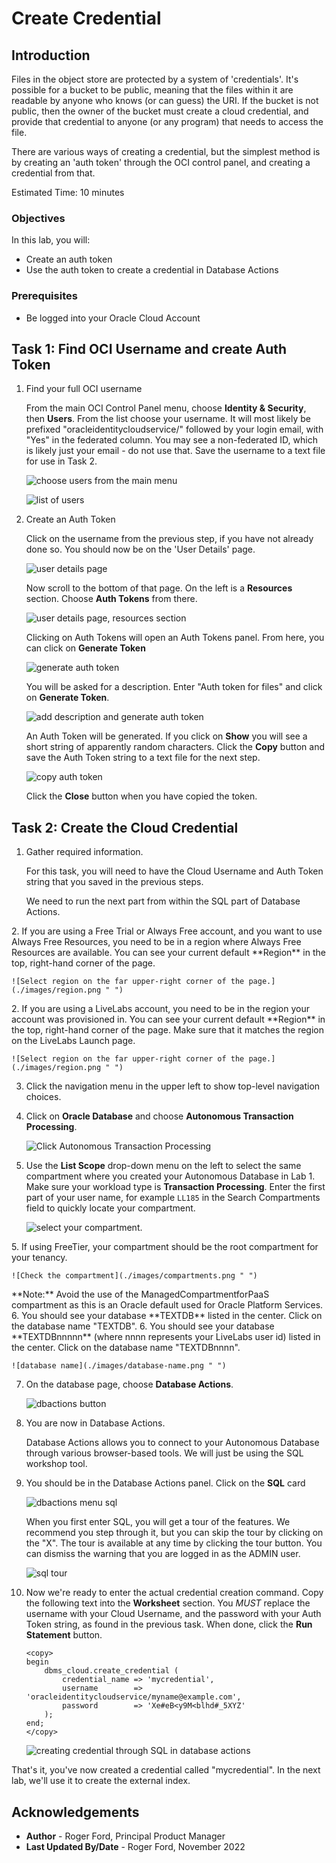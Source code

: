 # Create Credential

## Introduction

Files in the object store are protected by a system of 'credentials'. It's possible for a bucket to be public, meaning that the files within it are readable by anyone who knows (or can guess) the URI. If the bucket is not public, then the owner of the bucket must create a cloud credential, and provide that credential to anyone (or any program) that needs to access the file.

There are various ways of creating a credential, but the simplest method is by creating an 'auth token' through the OCI control panel, and creating a credential from that.

Estimated Time: 10 minutes

### Objectives

In this lab, you will:

* Create an auth token
* Use the auth token to create a credential in Database Actions

### Prerequisites

* Be logged into your Oracle Cloud Account

## Task 1: Find OCI Username and create Auth Token

1. Find your full OCI username
    
    From the main OCI Control Panel menu, choose **Identity &amp; Security**, then **Users**. From the list choose your username. It will most likely be prefixed &quot;oracleidentitycloudservice/&quot; followed by your login email, with &quot;Yes&quot; in the federated column. You may see a non-federated ID, which is likely just your email - do not use that. Save the username to a text file for use in Task 2.

    ![choose users from the main menu](./images/menu-users.png " ")

    ![list of users](./images/user-list.png " ")

2. Create an Auth Token

    Click on the username from the previous step, if you have not already done so. You should now be on the 'User Details' page.

    ![user details page](./images/user-details-1.png " ")  

    Now scroll to the bottom of that page. On the left is a **Resources** section. Choose **Auth Tokens** from there.
    
    ![user details page, resources section](./images/user-details-2.png " ")
      
    Clicking on Auth Tokens will open an Auth Tokens panel. From here, you can click on **Generate Token**

    ![generate auth token](./images/generate-auth-1.png " ")

    You will be asked for a description. Enter "Auth token for files" and click on **Generate Token**.

    ![add description and generate auth token](./images/generate-auth-2.png " ")

    An Auth Token will be generated. If you click on **Show** you will see a short string of apparently random characters. Click the **Copy** button and save the Auth Token string to a text file for the next step.

    ![copy auth token](./images/copy-token.png " ")

    Click the **Close** button when you have copied the token.

## Task 2: Create the Cloud Credential

1. Gather required information.

    For this task, you will need to have the Cloud Username and Auth Token string that you saved in the previous steps.

    We need to run the next part from within the SQL part of Database Actions.

<if type="alwaysfree">
2. If you are using a Free Trial or Always Free account, and you want to use Always Free Resources, you need to be in a region where Always Free Resources are available. You can see your current default **Region** in the top, right-hand corner of the page.

    ![Select region on the far upper-right corner of the page.](./images/region.png " ")

</if>
<if type="livelabs">
2. If you are using a LiveLabs account, you need to be in the region your account was provisioned in. You can see your current default **Region** in the top, right-hand corner of the page. Make sure that it matches the region on the LiveLabs Launch page.

    ![Select region on the far upper-right corner of the page.](./images/region.png " ")

</if>

3. Click the navigation menu in the upper left to show top-level navigation choices.

4. Click on **Oracle Database** and choose **Autonomous Transaction Processing**.

    ![Click Autonomous Transaction Processing](./images/adb-atp.png " ")


5. Use the __List Scope__ drop-down menu on the left to select the same compartment where you created your Autonomous Database in Lab 1. Make sure your workload type is __Transaction Processing__. <if type="livelabs">Enter the first part of your user name, for example `LL185` in the Search Compartments field to quickly locate your compartment.

    ![select your compartment.](./images/livelabs-compartment.png " ")

</if>
<if type="freetier">
5. If using FreeTier, your compartment should be the root compartment for your tenancy.

    ![Check the compartment](./images/compartments.png " ")
</if>

<if type="freetier">
   **Note:** Avoid the use of the ManagedCompartmentforPaaS compartment as this is an Oracle default used for Oracle Platform Services.
</if>

<if type="freetier">
6. You should see your database **TEXTDB** listed in the center. Click on the database name "TEXTDB".
</if>

<if type="livelabs">
6. You should see your database **TEXTDBnnnnn** (where nnnn represents your LiveLabs user id) listed in the center. Click on the database name "TEXTDBnnnn".
</if>

    ![database name](./images/database-name.png " ")

7.  On the database page, choose __Database Actions__.

    ![dbactions button](./images/dbactions-button.png " ")

8.  You are now in Database Actions.

    Database Actions allows you to connect to your Autonomous Database through various browser-based tools. We will just be using the SQL workshop tool.

9. You should be in the Database Actions panel. Click on the **SQL** card

    ![dbactions menu sql](./images/dbactions-menu-sql.png " ")

    When you first enter SQL, you will get a tour of the features. We recommend you step through it, but you can skip the tour by clicking on the "X". The tour is available at any time by clicking the tour button. You can dismiss the warning that you are logged in as the ADMIN user.

    ![sql tour](./images/sql-tour.png " ")

10. Now we're ready to enter the actual credential creation command. Copy the following text into the **Worksheet** section. You *MUST* replace the username with your Cloud Username, and the password with your Auth Token string, as found in the previous task. When done, click the **Run Statement** button.

    ```
    <copy>
    begin
        dbms_cloud.create_credential (
            credential_name => 'mycredential',
            username        => 'oracleidentitycloudservice/myname@example.com',
            password        => 'Xe#eB<y9M<blhd#_5XYZ'
        );
    end;
    </copy>
    ```
    
    ![creating credential through SQL in database actions](./images/create-credential-sql.png " ")

That's it, you've now created a credential called "mycredential". In the next lab, we'll use it to create the external index.

## Acknowledgements

- **Author** - Roger Ford, Principal Product Manager
- **Last Updated By/Date** - Roger Ford, November 2022
